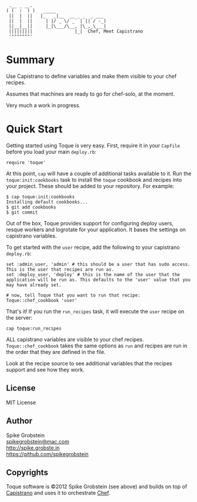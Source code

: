      .__ _ __.   
    ( (  :  ) )   _____                   
     ||  |  ||   |_   _|__  __ _ _  _ ___ 
     ||  |  ||     | |/ _ \/ _` | || / -_)
     ||__|__||     |_|\___/\__, |\_,_\___|
     |||||||||                |_|  Chef, Meet Capistrano
     '"""""""'

# Summary

Use Capistrano to define variables and make them visible to your chef recipes.

Assumes that machines are ready to go for chef-solo, at the moment.

Very much a work in progress.

# Quick Start

Getting started using Toque is very easy. First, require it in your `Capfile` before you load your main `deploy.rb`:

    require 'toque'

At this point, `cap` will have a couple of additional tasks available to it. Run the `toque:init:cookbooks` task to install the `toque` cookbook and recipes into your project. These should be added to your repository. For example:

    $ cap toque:init:cookbooks
    Installing default cookbooks...
    $ git add cookbooks
    $ git commit
    
Out of the box, Toque provides support for configuring deploy users, resque workers and logrotate for your application. It bases the settings on capistrano variables.

To get started with the `user` recipe, add the following to your capistrano `deploy.rb`:

    set :admin_user, 'admin' # this should be a user that has sudo access. This is the user that recipes are run as.
    set :deploy_user, 'deploy' # this is the name of the user that the application will be run as. This defaults to the 'user' value that you may have already set.
    
    # now, tell Toque that you want to run that recipe:
    Toque::chef_cookbook 'user'
    
That's it! If you run the `run_recipes` task, it will execute the `user` recipe on the server:

    cap toque:run_recipes

ALL capistrano variables are visible to your chef recipes. `Toque::chef_cookbook` takes the same options as `run` and recipes are run in the order that they are defined in the file.

Look at the recipe source to see additional variables that the recipes support and see how they work.

## License

MIT License

## Author

Spike Grobstein   
spikegrobstein@mac.com   
http://spike.grobste.in   
https://github.com/spikegrobstein   

## Copyrights

Toque software is &copy;2012 Spike Grobstein (see above) and builds on top of [Capistrano](https://github.com/capistrano/capistrano) and uses it to orchestrate [Chef](http://www.opscode.com).